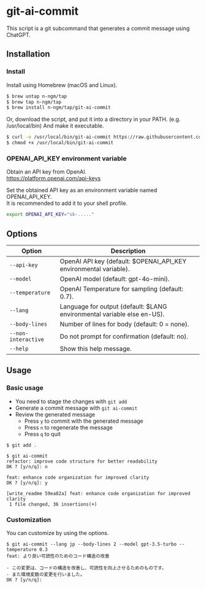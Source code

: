 # git-ai-commit
This script is a git subcommand that generates a commit message using ChatGPT.

## Installation

### Install
Install using Homebrew (macOS and Linux).

```bash
$ brew untap n-ngm/tap
$ brew tap n-ngm/tap
$ brew install n-ngm/tap/git-ai-commit
```

Or, download the script, and put it into a directory in your PATH. (e.g. /usr/local/bin)
And make it executable.

```bash
$ curl -o /usr/local/bin/git-ai-commit https://raw.githubusercontent.com/n-ngm/tools/refs/heads/main/git-ai-commit/git-ai-commit
$ chmod +x /usr/local/bin/git-ai-commit
```

### OPENAI_API_KEY environment variable

Obtain an API key from OpenAI.  
https://platform.openai.com/api-keys

Set the obtained API key as an environment variable named OPENAI_API_KEY.  
It is recommended to add it to your shell profile.

```bash
export OPENAI_API_KEY="sk-....."
```

## Options

| Option | Description |
| --- | --- |
| `--api-key`         | OpenAI API key (default: $OPENAI_API_KEY environmental variable). |
| `--model`           | OpenAI model (default: gpt-4o-mini). |
| `--temperature`     | OpenAI Temperature for sampling (default: 0.7). |
| `--lang`            | Language for output (default: \$LANG environmental variable else en-US). |
| `--body-lines`      | Number of lines for body (default: 0 = none). |
| `--non-interactive` | Do not prompt for confirmation (default: no). |
| `--help`            | Show this help message. |

## Usage

### Basic usage

- You need to stage the changes with `git add`
- Generate a commit message with `git ai-commit`
- Review the generated message
  - Press `y` to commit with the generated message
  - Press `n` to regenerate the message
  - Press `q` to quit

```
$ git add .

$ git ai-commit
refactor: improve code structure for better readability
OK ? [y/n/q]: n

feat: enhance code organization for improved clarity
OK ? [y/n/q]: y

[write_readme 59ea82a] feat: enhance code organization for improved clarity
 1 file changed, 36 insertions(+)
```

### Customization

You can customize by using the options.

```
$ git ai-commit --lang jp --body-lines 2 --model gpt-3.5-turbo --temperature 0.3
feat: より良い可読性のためのコード構造の改善

- この変更は、コードの構造を改善し、可読性を向上させるためのものです。
- また環境変数の変更を行いました。
OK ? [y/n/q]:
```
